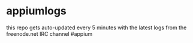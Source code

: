 appiumlogs
==========

this repo gets auto-updated every 5 minutes with the latest logs from the freenode.net IRC channel #appium
